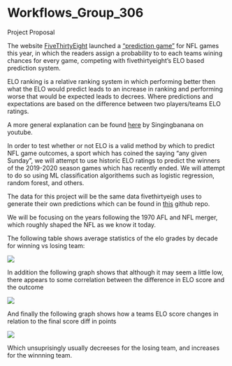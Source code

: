 # Workflows_Group_306

Project Proposal

The website [FiveThirtyEight](https://fivfethirtyeight.com/) launched a [“prediction game”](https://fivethirtyeight.com/features/how-to-play-our-nfl-predictions-game/) for NFL games this year, in which the readers assign a probability to to each teams wining chances for every game, competing with fivethirtyeight’s ELO based prediction system.

ELO ranking is a relative ranking system in which performing better then what the ELO would predict leads to an increase in ranking and performing worse that would be expected leads to  decrees. Where predictions and expectations are based on the difference between two players/teams ELO ratings.

A more general explanation can be found [here](https://www.youtube.com/watch?v=AsYfbmp0To0) by Singingbanana on youtube.

In order to test whether or not ELO is a valid method by which to predict NFL game outcomes, a sport which has coined the saying “any given Sunday”, we will attempt to use historic ELO ratings to predict the winners of the 2019-2020 season games which has recently ended.
We will attempt to do so using ML classification algorithems such as logistic regression, random forest, and others.

The data for this project will be the same data fivethirtyeigh uses to generate their own predictions which can be found in [this](https://github.com/fivethirtyeight/data/tree/master/nfl-elo) github repo.

We will be focusing on the years following the 1970 AFL and NFL merger, which roughly shaped the NFL as we know it today.


The following table shows average statistics of the elo grades by decade for winning vs losing team:

![](https://github.com/TBarasch/Workflows_Group_306/blob/master/img/table.png?raw=true)


In addition the following graph shows that although it may seem a little low, there appears to some correlation between the difference in ELO score and the outcome

![](https://github.com/TBarasch/Workflows_Group_306/blob/master/img/score_vs_elo.png?raw=true)

And finally the following graph shows how a teams ELO score changes in relation to the final score diff in points

![](https://github.com/TBarasch/Workflows_Group_306/blob/master/img/cropped.png?raw=true)

Which unsuprisingly usually decreeses for the losing team, and increases for the winnning team.
